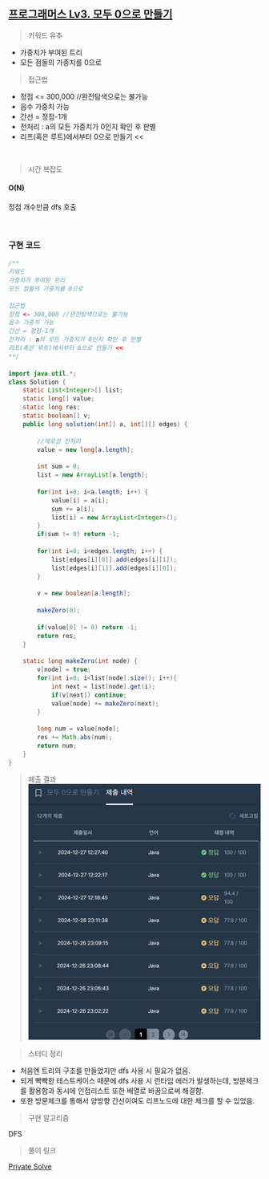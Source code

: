 ## [프로그래머스 Lv3. 모두 0으로 만들기](https://school.programmers.co.kr/learn/courses/30/lessons/76503)

> 키워드 유추
- 가중치가 부여된 트리
- 모든 점들의 가중치를 0으로

> 접근법
- 정점 <= 300,000 //완전탐색으로는 불가능
- 음수 가중치 가능
- 간선 = 정점-1개
- 전처리 : a의 모든 가중치가 0인지 확인 후 판별
- 리프(혹은 루트)에서부터 0으로 만들기 <<

<br/>

> 시간 복잡도

#### O(N)

정점 개수만큼 dfs 호출

<br/>

### 구현 코드

```java
/**
키워드
가중치가 부여된 트리
모든 점들의 가중치를 0으로

접근법
정점 <= 300,000 //완전탐색으로는 불가능
음수 가중치 가능
간선 = 정점-1개
전처리 : a의 모든 가중치가 0인지 확인 후 판별
리프(혹은 루트)에서부터 0으로 만들기 <<
**/

import java.util.*;
class Solution {
    static List<Integer>[] list;
    static long[] value;
    static long res;
    static boolean[] v;
    public long solution(int[] a, int[][] edges) {
        
        //제로섬 전처리
        value = new long[a.length];
        
        int sum = 0;
        list = new ArrayList[a.length];
        
        for(int i=0; i<a.length; i++) {
            value[i] = a[i];
            sum += a[i];
            list[i] = new ArrayList<Integer>();
        }
        if(sum != 0) return -1;
        
        for(int i=0; i<edges.length; i++) {
            list[edges[i][0]].add(edges[i][1]);
	    	list[edges[i][1]].add(edges[i][0]);
        }
        
        v = new boolean[a.length];
        
        makeZero(0);

        if(value[0] != 0) return -1;
        return res;
    }
    
    static long makeZero(int node) {
        v[node] = true;
        for(int i=0; i<list[node].size(); i++){
            int next = list[node].get(i);
            if(v[next]) continue;
            value[node] += makeZero(next); 
        }
        
        long num = value[node];
        res += Math.abs(num);
        return num;
    }
}
```

> 제출 결과
![제출결과](./result.png)
> 

> 스터디 정리
- 처음엔 트리의 구조를 만들었지만 dfs 사용 시 필요가 없음.
- 되게 빡빡한 테스트케이스 때문에 dfs 사용 시 런타임 에러가 발생하는데, 방문체크를 활용함과 동시에 인접리스트 또한 배열로 바꿈으로써 해결함.
- 또한 방문체크를 통해서 양방향 간선이여도 리프노드에 대한 체크를 할 수 있었음.


> 구현 알고리즘
<p> DFS </p>

> 풀이 링크

[Private Solve](https://github.com/The-Four-Error-Pickers/Algorithm-Study/tree/main/Private%20Solve/76503.%20%EB%AA%A8%EB%91%90%200%EC%9C%BC%EB%A1%9C%20%EB%A7%8C%EB%93%A4%EA%B8%B0/Be-HinD(Ryo))
